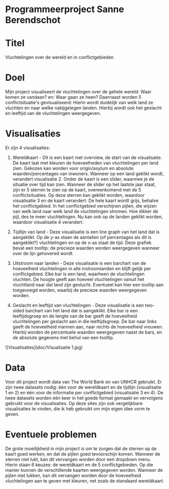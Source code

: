 # Programmeerproject Sanne Berendschot

# Titel
Vluchtelingen over de wereld en in conflictgebieden

# Doel
Mijn project visualiseert de vluchtelingen over de gehele wereld: Waar komen ze vandaan? en: Waar gaan ze heen?
Daarnaast worden 5 conflictsituatie's gevisualiseerd: Hierin wordt duidelijk van welk land ze vluchten en naar welke nabijgelegen landen.
Hierbij wordt ook het geslacht en leeftijd van de vluchtelingen weergegeven.

# Visualisaties
Er zijn 4 visualisaties:
1. Wereldkaart - 
   Dit is een kaart met overview, de start van de visualisatie.
   De kaart laat met kleuren de hoeveelheden van vluchtelingen per land zien.
   Gekozen kan worden voor origin/asylum en absolute waarden/percentages van inwoners.
   Wanneer op een land geklikt wordt, verandert visualisatie 2.
   Onder de kaart is een slider, waarmee je de situatie over tijd kan zien.
   Wanneer de slider op het laatste jaar staat, zijn er 5 sterren te zien op de kaart, overeenkomend met de 5 conflictsituaties.
   Op deze sterren kan geklikt worden, waardoor visualisatie 3 en de kaart verandert:
   De hele kaart wordt grijs, behalve het conflictgebied.
   In het conflictgebied verschijnen pijlen, die wijzen van welk land naar welk land de vluchtelingen stromen. 
   Hoe dikker de pijl, des te meer vluchtelingen.
   Nu kan ook op de landen geklikt worden, waardoor visualisatie 4 verandert.
      
2. Tijdlijn van land - 
   Deze visualisatie is een line graph van het land dat is aangeklikt.
   Op de y-as staan de aantallen (of percentages als dit is aangeklikt?) vluchtelingen en op de x-as staat de tijd.
   Deze grafiek bevat een tooltip: de precieze waarden worden weergegeven wanneer over de lijn gehovered wordt.
   
3. Uitstroom naar landen - 
   Deze visualisatie is een barchart van de hoeveelheid vluchtelingen in alle instroomlanden en blijft gelijk per conflictgebied.
   Elke bar is een land, waarheen de vluchtelingen vluchten.
   De hoogte geeft aan hoeveel vluchtelingen vanuit het vluchtland naar dat land zijn gevlucht.
   Eventueel kan hier een tooltip aan toegevoegd worden, waarbij de precieze waarden weergegeven worden.
   
4. Geslacht en leeftijd van vluchtelingen - 
   Deze visualisatie is een two-sided barchart van het land dat is aangeklikt.
   Elke bar is een leeftijdsgroep en de lengte van de bar geeft de hoeveelheid vluchtelingen per geslacht aan in die leeftijdsgroep.
   De bar naar links geeft de hoeveelheid mannen aan, naar rechts de hoeveelheid vrouwen.
   Hierbij worden de percentuele waarden weergegeven naast de bars, en de absolute gegevens met behul van een tooltip.
   
![Visualisaties](doc/Visualisatie 1.jpg)

# Data
Voor dit project wordt data van The World Bank en van UNHCR gebruikt. 
Er zijn twee datasets nodig: één voor de wereldkaart en de tijdlijn (visualisatie 1 en 2) en één voor de informatie per conflictgebied (visualisatie 3 en 4). 
De twee datasets worden één keer in het goede format gemaakt en vervolgens gebruikt voor de visualisaties.
Op deze sites zijn ook vergelijkbare visualisaties te vinden, die ik heb gebruikt om mijn eigen idee vorm te geven.

# Eventuele problemen
De grote moeilijkheid in mijn project is om te zorgen dat de sterren op de kaart goed werken, en dat de pijlen goed tevoorschijn komen.
Wanneer de sterren niet lukt, kan dit vervangen worden door een dropdown menu. Hierin staan 6 keuzes: de wereldkaart en de 5 conflictgebieden. Op die manier kunnen de verschillende kaarten weergegeven worden.
Wanneer de pijlen niet lukken, kan dit vervangen worden door de hoeveelheid vluchtelingen aan te geven met kleuren, net zoals de standaard wereldkaart.
